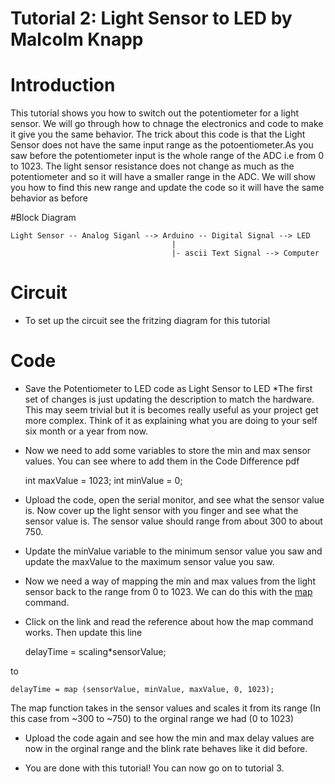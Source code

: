 Tutorial 2: Light Sensor to LED by Malcolm Knapp
===========

# Introduction
This tutorial shows you how to switch out the potentiometer for a light sensor. We will go through how to chnage the electronics and code to make it give you the same behavior. The trick about this code is that the Light Sensor does not have the same input range as the potoentiometer.As you saw before the potentiometer input is the whole range of the ADC i.e from 0 to 1023. The light sensor resistance does not change as much as the potentiometer and so it will have a smaller range in the ADC. We will show you how to find this new range and update the code so it will have the same behavior as before 

#Block Diagram


	Light Sensor -- Analog Siganl --> Arduino -- Digital Signal --> LED
 									    |
									    |- ascii Text Signal --> Computer

# Circuit
* To set up the circuit see the fritzing diagram for this tutorial

# Code
* Save the Potentiometer to LED code as Light Sensor to LED
*The first set of changes is just updating the description to match the hardware. This may seem trivial but it is becomes really useful as your project get more complex. Think of it as explaining what you are doing to your self six month or a year from now. 
* Now we need to add some variables to store the min and max sensor values. You can see where to add them in the Code Difference pdf


	int maxValue = 1023;
	int minValue = 0;

* Upload the code, open the serial monitor, and see what the sensor value is. Now cover up the light sensor with you finger and see what the sensor value is. The sensor value should range from about 300 to about 750. 
* Update the minValue variable to the minimum sensor value you saw and update the maxValue to the maximum sensor value you saw. 
* Now we need a way of mapping the min and max values from the light sensor back to the range from 0 to 1023. We can do this with the <a href = http://arduino.cc/en/reference/map >map</a> command. 
* Click on the link and read the reference about how the map command works. 
Then update this line 

	delayTime = scaling*sensorValue;

to 

	delayTime = map (sensorValue, minValue, maxValue, 0, 1023);

The map function takes in the sensor values and scales it from its range (In this case from ~300 to ~750) to the orginal range we had (0 to 1023)
* Upload the code again and see how the min and max delay values are now in the orginal range and the blink rate behaves like it did before. 

* You are done with this tutorial! You can now go on to tutorial 3.